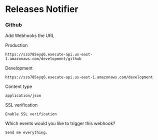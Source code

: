 # Releases Notifier #

### Github ###

Add Webhooks the URL


Production
```
https://szo785eyq6.execute-api.us-east-1.amazonaws.com/development/github
```

Development
```
https://szo785eyq6.execute-api.us-east-1.amazonaws.com/development
```

Content type
```
application/json
```

SSL verification
```
Enable SSL verification 
```

Which events would you like to trigger this webhook?
```
Send me everything.
```
